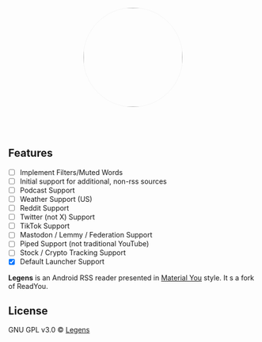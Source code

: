 <div align="center">
    <img width="200" height="200" style="display: block; border: 1px solid #f5f5f5; border-radius: 9999px;" src="https://raw.githubusercontent.com/RBWare/Legens/main/fastlane/metadata/android/en-US/images/icon.png">
</div>

<br>
<br>
<br>

## Features
- [ ] Implement Filters/Muted Words
- [ ] Initial support for additional, non-rss sources
- [ ] Podcast Support
- [ ] Weather Support (US)
- [ ] Reddit Support
- [ ] Twitter (not X) Support
- [ ] TikTok Support
- [ ] Mastodon / Lemmy / Federation Support
- [ ] Piped Support (not traditional YouTube)
- [ ] Stock / Crypto Tracking Support
- [X] Default Launcher Support

**Legens** is an Android RSS reader presented in [Material You](https://m3.material.io/) style. It s a fork of ReadYou.

## License

GNU GPL v3.0 © [Legens](https://github.com/RBWare/Legens/blob/main/LICENSE)
